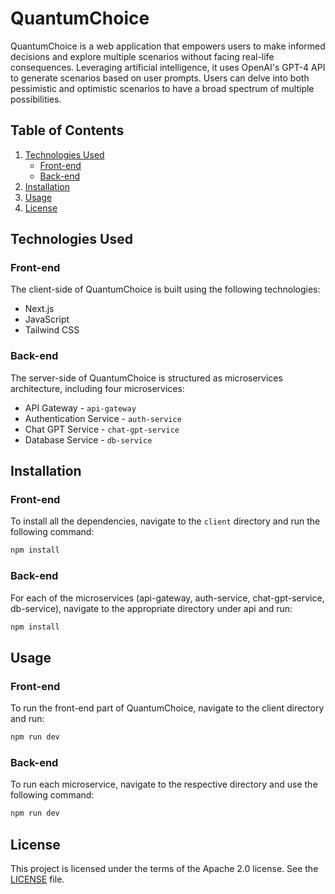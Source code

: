 # QuantumChoice

QuantumChoice is a web application that empowers users to make informed decisions and explore multiple scenarios without facing real-life consequences. Leveraging artificial intelligence, it uses OpenAI's GPT-4 API to generate scenarios based on user prompts. Users can delve into both pessimistic and optimistic scenarios to have a broad spectrum of multiple possibilities.

## Table of Contents

1. [Technologies Used](#technologies-used)
    - [Front-end](#front-end)
    - [Back-end](#back-end)
2. [Installation](#installation)
3. [Usage](#usage)
4. [License](#license)

## Technologies Used

### Front-end

The client-side of QuantumChoice is built using the following technologies:

- Next.js
- JavaScript
- Tailwind CSS

### Back-end

The server-side of QuantumChoice is structured as microservices architecture, including four microservices:

- API Gateway - `api-gateway`
- Authentication Service - `auth-service`       
- Chat GPT Service - `chat-gpt-service`
- Database Service - `db-service`

## Installation

### Front-end

To install all the dependencies, navigate to the `client` directory and run the following command:

```bash
npm install
```

### Back-end

For each of the microservices (api-gateway, auth-service, chat-gpt-service, db-service), navigate to the appropriate directory under api and run:

```bash
npm install
```

## Usage

### Front-end

To run the front-end part of QuantumChoice, navigate to the client directory and run:

```bash
npm run dev
```

### Back-end

To run each microservice, navigate to the respective directory and use the following command:

```bash
npm run dev
```

## License

This project is licensed under the terms of the Apache 2.0 license. See the [LICENSE](./LICENSE) file.
